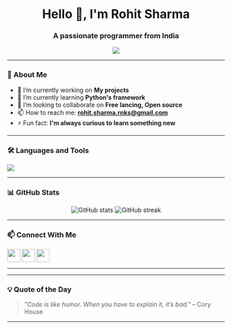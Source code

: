  <h1 align="center">Hello 👋, I'm Rohit Sharma</h1>
<h3 align="center">A passionate programmer from India</h3>

<p align="center">
  <img src="https://readme-typing-svg.demolab.com/?lines=Welcome+to+my+GitHub!;I'm+a+passionate+coder;I+love+building+cool+things&center=true&width=440&height=45&color=58A6FF&vCenter=true&pause=1000&size=22" />
</p>

---

### 🧠 About Me

- 🔭 I’m currently working on **My projects**
- 🌱 I’m currently learning **Python's framework**
- 👯 I’m looking to collaborate on **Free lancing, Open source**
- 📫 How to reach me: **rohit.sharma.rnks@gmail.com**
- ⚡ Fun fact: **I'm always curious to learn something new**

---

### 🛠️ Languages and Tools

<p align="left">
  <img src="https://skillicons.dev/icons?i=python,js,html,css,linkedin,git,github,ai,figma,docker&perline=8" />
</p>

---

### 📊 GitHub Stats

<p align="center">
  <img src="https://github-readme-stats.vercel.app/api?username=NeonSync&show_icons=true&theme=tokyonight" alt="GitHub stats" />
  <img src="https://github-readme-streak-stats.herokuapp.com/?user=NeonSync&theme=tokyonight" alt="GitHub streak" />
</p>

---

### 📫 Connect With Me

<p align="left">
  <a href="https://www.linkedin.com/in/rohit-sharma-codes/" target="blank"><img align="center" src="https://skillicons.dev/icons?i=linkedin" height="30" /></a>
  <a href="mailto:rohit.sharma.rnks@gmail.com" target="blank"> <img align="center" src="https://skillicons.dev/icons?i=gmail" height="30" /></a>
  <a href="https://www.instagram.com/rohiittt.s/" target="blank"><img align="center" src="https://skillicons.dev/icons?i=instagram" height="30" /></a>
</p>

---
 

---

### 💡 Quote of the Day

> _"Code is like humor. When you have to explain it, it’s bad."_ – Cory House
---
